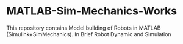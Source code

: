 MATLAB-Sim-Mechanics-Works
==========================

This repository contains Model building of Robots in MATLAB (Simulink+SimMechanics). In Brief Robot Dynamic and Simulation
